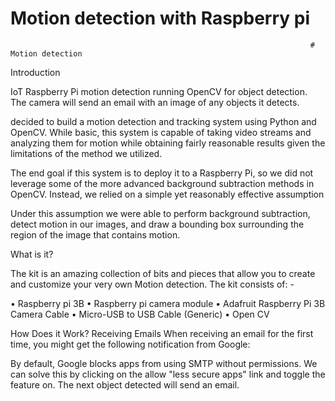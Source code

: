 # Motion detection with Raspberry pi
                                                                       # Motion detection
Introduction

IoT Raspberry Pi motion detection running OpenCV for object detection. The camera will send an email with an image of any objects it detects.

decided to build a motion detection and tracking system using Python and OpenCV. While basic, this system is capable of taking video streams and analyzing them for motion while obtaining fairly reasonable results given the limitations of the method we utilized.

The end goal if this system is to deploy it to a Raspberry Pi, so we did not leverage some of the more advanced background subtraction methods in OpenCV. Instead, we relied on a simple yet reasonably effective assumption

Under this assumption we were able to perform background subtraction, detect motion in our images, and draw a bounding box surrounding the region of the image that contains motion.

What is it?

The kit is an amazing collection of bits and pieces that allow you to create and customize your very own Motion detection. The kit consists of: -

•	Raspberry pi 3B
•	Raspberry pi camera module
•	Adafruit Raspberry Pi 3B Camera Cable
•	Micro-USB to USB Cable (Generic)
•	Open CV

How Does it Work?
Receiving Emails
When receiving an email for the first time, you might get the following notification from Google:
 
 By default, Google blocks apps from using SMTP without permissions. We can solve this by clicking on the allow "less secure apps" link and toggle the feature on. The next object detected will send an email.
 


